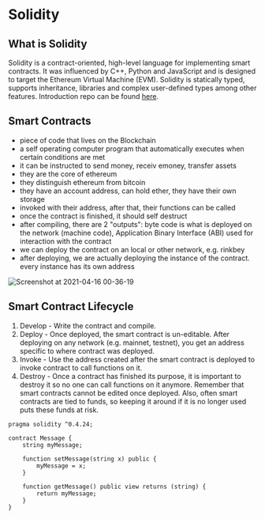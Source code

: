 # Solidity

## What is Solidity
Solidity is a contract-oriented, high-level language for implementing smart contracts. It was influenced by C++, Python and JavaScript and is designed to target the Ethereum Virtual Machine (EVM). Solidity is statically typed, supports inheritance, libraries and complex user-defined types among other features.
Introduction repo can be found [here](https://github.com/udacity/nd1309-work-code/tree/master/Course_Identity_And_Smart_Contracts/Smart_Contracts_With_Solidity).

## Smart Contracts
* piece of code that lives on the Blockchain
* a self operating computer program that automatically executes when certain conditions are met
* it can be instructed to send money, receiv emoney, transfer assets
* they are the core of ethereum
* they distinguish ethereum from bitcoin
* they have an account address, can hold ether, they have their own storage 
* invoked with their address, after that, their functions can be called
* once the contract is finished, it should self destruct 
* after compiling, there are 2 "outputs": byte code is what is deployed on the network (machine code), Application Binary Interface (ABI) used for interaction with the contract
* we can deploy the contract on an local or other network, e.g. rinkbey
* after deploying, we are actually deploying the instance of the contract. every instance has its own address

![Screenshot at 2021-04-16 00-36-19](https://user-images.githubusercontent.com/12261635/114946612-c896e480-9e4b-11eb-9141-9418a8fdcd4b.png)

## Smart Contract Lifecycle
1. Develop - Write the contract and compile.
2. Deploy - Once deployed, the smart contract is un-editable. After deploying on any network (e.g. mainnet, testnet), you get an address specific to where contract was deployed.
3. Invoke - Use the address created after the smart contract is deployed to invoke contract to call functions on it.
4. Destroy - Once a contract has finished its purpose, it is important to destroy it so no one can call functions on it anymore. Remember that smart contracts cannot be edited once deployed. Also, often smart contracts are tied to funds, so keeping it around if it is no longer used puts these funds at risk.

```
pragma solidity ^0.4.24;

contract Message {
    string myMessage;

    function setMessage(string x) public {
        myMessage = x;
    }

    function getMessage() public view returns (string) {
        return myMessage;
    }
}

```
